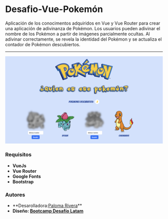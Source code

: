 # Desafio-Vue-Pokemón

Aplicación de los conocimentos adquiridos en Vue y Vue Router para crear una aplicación de adivinanza de Pokémon. Los usuarios pueden adivinar el nombre de los Pokémon a partir de imágenes parcialmente ocultas. Al adivinar correctamente, se revela la identidad del Pokémon y se actualiza el contador de Pokémon descubiertos.

---

![](/src/assets/img/preview-pokemon.png)

### Requisitos

- **VueJs**
- **Vue Router**
- **Google Fonts**
- **Bootstrap**

### Autores

- **Desarolladora:[Paloma Rivera](https://github.com/**SingularPigeon)\*\*
- **Diseño: [Bootcamp Desafío Latam](desafiolatam.com)**

